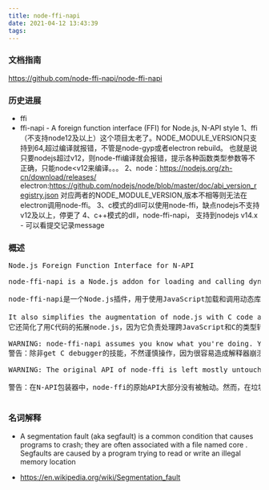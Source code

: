 ```yaml
---
title: node-ffi-napi
date: 2021-04-12 13:43:39
tags:
---
```

### 文档指南
https://github.com/node-ffi-napi/node-ffi-napi

### 历史进展
- ffi
- ffi-napi - A foreign function interface (FFI) for Node.js, N-API style
1、ffi（不支持node12及以上）这个项目太老了。NODE_MODULE_VERSION只支持到64,超过编译就报错，不管是node-gyp或者electron rebuild。
也就是说只要nodejs超过v12，则node-ffi编译就会报错，提示各种函数类型参数等不正确，只能node<v12来编译。。。
2、node：https://nodejs.org/zh-cn/download/releases/
electron:https://github.com/nodejs/node/blob/master/doc/abi_version_registry.json
对应两者的NODE_MODULE_VERSION,版本不相等则无法在electron调用node-ffi。
3、c模式的dll可以使用node-ffi，缺点nodejs不支持v12及以上，停更了
4、c++模式的dll，node-ffi-napi， 支持到nodejs v14.x - 可以看提交记录message

### 概述
<pre>
Node.js Foreign Function Interface for N-API

node-ffi-napi is a Node.js addon for loading and calling dynamic libraries using pure JavaScript. It can be used to create bindings to native libraries without writing any C++ code.

node-ffi-napi是一个Node.js插件，用于使用JavaScript加载和调用动态库。它可以用来创建与本地库的绑定，而无需编写任何C++代码。

It also simplifies the augmentation of node.js with C code as it takes care of handling the translation of types across JavaScript and C, which can add reams(大量) of boilerplate code to your otherwise simple C. See the example/factorial for an example of this use case.
它还简化了用C代码的拓展node.js，因为它负责处理跨JavaScript和C的类型转换，这可能会给你原本简单的C语言增加大量的模板代码。

WARNING: node-ffi-napi assumes you know what you're doing. You can pretty easily create situations where you will segfault the interpreter and unless you've got C debugger skills, you probably won't know what's going on.
警告：除非get C debugger的技能，不然谨慎操作，因为很容易造成解释器崩溃的情况。

WARNING: The original API of node-ffi is left mostly untouched in the N-API wrapper. However, the API did not have very well-defined properties in the context of garbage collection and multi-threaded execution. It is recommended to avoid any multi-threading usage of this library if possible.

警告：在N-API包装器中，node-ffi的原始API大部分没有被触动。然而，在垃圾收集和多线程执行的情况下，该API并没有非常明确的属性。建议尽可能避免对该库进行任何多线程使用。

</pre>


### 名词解释
- A segmentation fault (aka segfault) is a common condition that causes programs to crash; they are often associated with a file named core . Segfaults are caused by a program trying to read or write an illegal memory location

- https://en.wikipedia.org/wiki/Segmentation_fault
